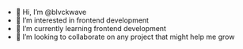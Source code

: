 - 👋 Hi, I’m @blvckwave
- 👀 I’m interested in frontend development
- 🌱 I’m currently learning frontend development
- 💞️ I’m looking to collaborate on any project that might help me grow

<!---
blvckwave/blvckwave is a ✨ special ✨ repository because its `README.md` (this file) appears on your GitHub profile.
You can click the Preview link to take a look at your changes.
--->
